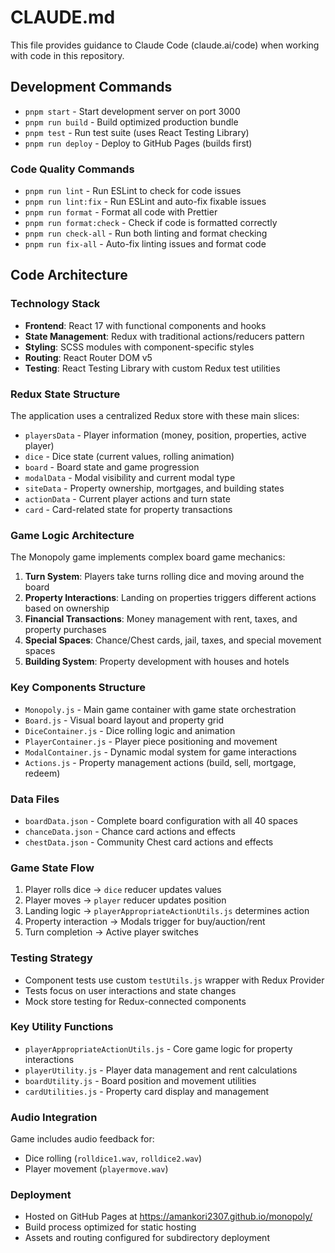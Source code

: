 # CLAUDE.md

This file provides guidance to Claude Code (claude.ai/code) when working with code in this repository.

## Development Commands

- `pnpm start` - Start development server on port 3000
- `pnpm run build` - Build optimized production bundle
- `pnpm test` - Run test suite (uses React Testing Library)
- `pnpm run deploy` - Deploy to GitHub Pages (builds first)

### Code Quality Commands

- `pnpm run lint` - Run ESLint to check for code issues
- `pnpm run lint:fix` - Run ESLint and auto-fix fixable issues
- `pnpm run format` - Format all code with Prettier
- `pnpm run format:check` - Check if code is formatted correctly
- `pnpm run check-all` - Run both linting and format checking
- `pnpm run fix-all` - Auto-fix linting issues and format code

## Code Architecture

### Technology Stack
- **Frontend**: React 17 with functional components and hooks
- **State Management**: Redux with traditional actions/reducers pattern
- **Styling**: SCSS modules with component-specific styles
- **Routing**: React Router DOM v5
- **Testing**: React Testing Library with custom Redux test utilities

### Redux State Structure
The application uses a centralized Redux store with these main slices:
- `playersData` - Player information (money, position, properties, active player)
- `dice` - Dice state (current values, rolling animation)
- `board` - Board state and game progression
- `modalData` - Modal visibility and current modal type
- `siteData` - Property ownership, mortgages, and building states
- `actionData` - Current player actions and turn state
- `card` - Card-related state for property transactions

### Game Logic Architecture
The Monopoly game implements complex board game mechanics:

1. **Turn System**: Players take turns rolling dice and moving around the board
2. **Property Interactions**: Landing on properties triggers different actions based on ownership
3. **Financial Transactions**: Money management with rent, taxes, and property purchases
4. **Special Spaces**: Chance/Chest cards, jail, taxes, and special movement spaces
5. **Building System**: Property development with houses and hotels

### Key Components Structure
- `Monopoly.js` - Main game container with game state orchestration
- `Board.js` - Visual board layout and property grid
- `DiceContainer.js` - Dice rolling logic and animation
- `PlayerContainer.js` - Player piece positioning and movement
- `ModalContainer.js` - Dynamic modal system for game interactions
- `Actions.js` - Property management actions (build, sell, mortgage, redeem)

### Data Files
- `boardData.json` - Complete board configuration with all 40 spaces
- `chanceData.json` - Chance card actions and effects
- `chestData.json` - Community Chest card actions and effects

### Game State Flow
1. Player rolls dice → `dice` reducer updates values
2. Player moves → `player` reducer updates position
3. Landing logic → `playerAppropriateActionUtils.js` determines action
4. Property interaction → Modals trigger for buy/auction/rent
5. Turn completion → Active player switches

### Testing Strategy
- Component tests use custom `testUtils.js` wrapper with Redux Provider
- Tests focus on user interactions and state changes
- Mock store testing for Redux-connected components

### Key Utility Functions
- `playerAppropriateActionUtils.js` - Core game logic for property interactions
- `playerUtility.js` - Player data management and rent calculations
- `boardUtility.js` - Board position and movement utilities
- `cardUtilities.js` - Property card display and management

### Audio Integration
Game includes audio feedback for:
- Dice rolling (`rolldice1.wav`, `rolldice2.wav`)
- Player movement (`playermove.wav`)

### Deployment
- Hosted on GitHub Pages at https://amankori2307.github.io/monopoly/
- Build process optimized for static hosting
- Assets and routing configured for subdirectory deployment
